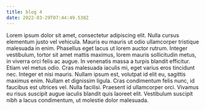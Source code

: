 ```yaml
---
title: blog 4
date: 2022-03-29T07:44:49.538Z
---
```



Lorem ipsum dolor sit amet, consectetur adipiscing elit. Nulla cursus elementum justo vel vehicula. Mauris eu mauris ut odio ullamcorper tristique malesuada in enim. Phasellus eget lacus ut lorem auctor rutrum. Integer vestibulum, tortor sit amet mattis maximus, lorem mauris sollicitudin metus, in viverra orci felis ac augue. In venenatis massa a turpis blandit efficitur. Etiam vel metus odio. Cras malesuada iaculis mi, eget varius eros tincidunt nec. Integer et nisi mauris. Nullam ipsum est, volutpat id elit eu, sagittis maximus enim. Nullam et dignissim ligula. Cras condimentum felis nunc, id faucibus est ultrices vel. Nulla facilisi. Praesent id ullamcorper orci. Vivamus eu risus suscipit augue iaculis blandit quis laoreet elit. Vestibulum suscipit nibh a lacus condimentum, ut molestie dolor malesuada.